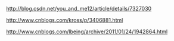 http://blog.csdn.net/you_and_me12/article/details/7327030

http://www.cnblogs.com/kross/p/3406881.html

http://www.cnblogs.com/lbeing/archive/2011/01/24/1942864.html